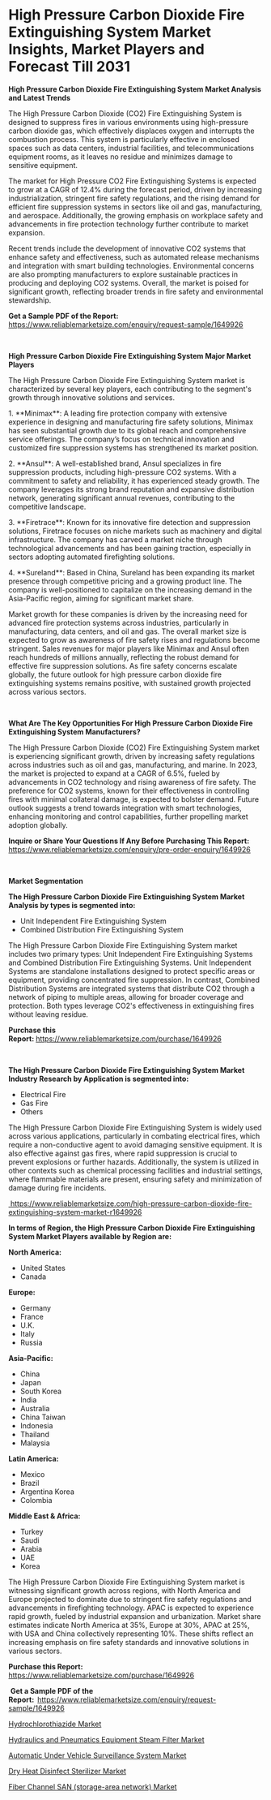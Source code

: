 <p><h1>High Pressure Carbon Dioxide Fire Extinguishing System Market Insights, Market Players and Forecast Till 2031</h1></p><p><strong>High Pressure Carbon Dioxide Fire Extinguishing System Market Analysis and Latest Trends</strong></p>
<p><p>The High Pressure Carbon Dioxide (CO2) Fire Extinguishing System is designed to suppress fires in various environments using high-pressure carbon dioxide gas, which effectively displaces oxygen and interrupts the combustion process. This system is particularly effective in enclosed spaces such as data centers, industrial facilities, and telecommunications equipment rooms, as it leaves no residue and minimizes damage to sensitive equipment.</p><p>The market for High Pressure CO2 Fire Extinguishing Systems is expected to grow at a CAGR of 12.4% during the forecast period, driven by increasing industrialization, stringent fire safety regulations, and the rising demand for efficient fire suppression systems in sectors like oil and gas, manufacturing, and aerospace. Additionally, the growing emphasis on workplace safety and advancements in fire protection technology further contribute to market expansion.</p><p>Recent trends include the development of innovative CO2 systems that enhance safety and effectiveness, such as automated release mechanisms and integration with smart building technologies. Environmental concerns are also prompting manufacturers to explore sustainable practices in producing and deploying CO2 systems. Overall, the market is poised for significant growth, reflecting broader trends in fire safety and environmental stewardship.</p></p>
<p><strong>Get a Sample PDF of the Report:&nbsp;</strong> <a href="https://www.reliablemarketsize.com/enquiry/request-sample/1649926?utm_campaign=1103&utm_medium=2&utm_source=Github&utm_content=ia&utm_term=08122024&utm_id=high-pressure-carbon-dioxide-fire-extinguishing-system">https://www.reliablemarketsize.com/enquiry/request-sample/1649926</a></p>
<p>&nbsp;</p>
<p><strong>High Pressure Carbon Dioxide Fire Extinguishing System Major Market Players</strong></p>
<p><p>The High Pressure Carbon Dioxide Fire Extinguishing System market is characterized by several key players, each contributing to the segment's growth through innovative solutions and services. </p><p>1. **Minimax**: A leading fire protection company with extensive experience in designing and manufacturing fire safety solutions, Minimax has seen substantial growth due to its global reach and comprehensive service offerings. The company’s focus on technical innovation and customized fire suppression systems has strengthened its market position.</p><p>2. **Ansul**: A well-established brand, Ansul specializes in fire suppression products, including high-pressure CO2 systems. With a commitment to safety and reliability, it has experienced steady growth. The company leverages its strong brand reputation and expansive distribution network, generating significant annual revenues, contributing to the competitive landscape.</p><p>3. **Firetrace**: Known for its innovative fire detection and suppression solutions, Firetrace focuses on niche markets such as machinery and digital infrastructure. The company has carved a market niche through technological advancements and has been gaining traction, especially in sectors adopting automated firefighting solutions.</p><p>4. **Sureland**: Based in China, Sureland has been expanding its market presence through competitive pricing and a growing product line. The company is well-positioned to capitalize on the increasing demand in the Asia-Pacific region, aiming for significant market share.</p><p>Market growth for these companies is driven by the increasing need for advanced fire protection systems across industries, particularly in manufacturing, data centers, and oil and gas. The overall market size is expected to grow as awareness of fire safety rises and regulations become stringent. Sales revenues for major players like Minimax and Ansul often reach hundreds of millions annually, reflecting the robust demand for effective fire suppression solutions. As fire safety concerns escalate globally, the future outlook for high pressure carbon dioxide fire extinguishing systems remains positive, with sustained growth projected across various sectors.</p></p>
<p>&nbsp;</p>
<p><strong>What Are The Key Opportunities For High Pressure Carbon Dioxide Fire Extinguishing System Manufacturers?</strong></p>
<p><p>The High Pressure Carbon Dioxide (CO2) Fire Extinguishing System market is experiencing significant growth, driven by increasing safety regulations across industries such as oil and gas, manufacturing, and marine. In 2023, the market is projected to expand at a CAGR of 6.5%, fueled by advancements in CO2 technology and rising awareness of fire safety. The preference for CO2 systems, known for their effectiveness in controlling fires with minimal collateral damage, is expected to bolster demand. Future outlook suggests a trend towards integration with smart technologies, enhancing monitoring and control capabilities, further propelling market adoption globally.</p></p>
<p><strong>Inquire or Share Your Questions If Any Before Purchasing This Report:</strong> <a href="https://www.reliablemarketsize.com/enquiry/pre-order-enquiry/1649926?utm_campaign=1103&utm_medium=2&utm_source=Github&utm_content=ia&utm_term=08122024&utm_id=high-pressure-carbon-dioxide-fire-extinguishing-system">https://www.reliablemarketsize.com/enquiry/pre-order-enquiry/1649926</a></p>
<p>&nbsp;</p>
<p><strong>Market Segmentation</strong></p>
<p><strong>The High Pressure Carbon Dioxide Fire Extinguishing System Market Analysis by types is segmented into:</strong></p>
<p><ul><li>Unit Independent Fire Extinguishing System</li><li>Combined Distribution Fire Extinguishing System</li></ul></p>
<p><p>The High Pressure Carbon Dioxide Fire Extinguishing System market includes two primary types: Unit Independent Fire Extinguishing Systems and Combined Distribution Fire Extinguishing Systems. Unit Independent Systems are standalone installations designed to protect specific areas or equipment, providing concentrated fire suppression. In contrast, Combined Distribution Systems are integrated systems that distribute CO2 through a network of piping to multiple areas, allowing for broader coverage and protection. Both types leverage CO2's effectiveness in extinguishing fires without leaving residue.</p></p>
<p><strong>Purchase this Report:&nbsp;</strong><a href="https://www.reliablemarketsize.com/purchase/1649926?utm_campaign=1103&utm_medium=2&utm_source=Github&utm_content=ia&utm_term=08122024&utm_id=high-pressure-carbon-dioxide-fire-extinguishing-system">https://www.reliablemarketsize.com/purchase/1649926</a></p>
<p>&nbsp;</p>
<p><strong>The High Pressure Carbon Dioxide Fire Extinguishing System Market Industry Research by Application is segmented into:</strong></p>
<p><ul><li>Electrical Fire</li><li>Gas Fire</li><li>Others</li></ul></p>
<p><p>The High Pressure Carbon Dioxide Fire Extinguishing System is widely used across various applications, particularly in combating electrical fires, which require a non-conductive agent to avoid damaging sensitive equipment. It is also effective against gas fires, where rapid suppression is crucial to prevent explosions or further hazards. Additionally, the system is utilized in other contexts such as chemical processing facilities and industrial settings, where flammable materials are present, ensuring safety and minimization of damage during fire incidents.</p></p>
<p><a href="https://www.reliablemarketsize.com/high-pressure-carbon-dioxide-fire-extinguishing-system-market-r1649926?utm_campaign=1103&utm_medium=2&utm_source=Github&utm_content=ia&utm_term=08122024&utm_id=high-pressure-carbon-dioxide-fire-extinguishing-system">&nbsp;https://www.reliablemarketsize.com/high-pressure-carbon-dioxide-fire-extinguishing-system-market-r1649926</a></p>
<p><strong>In terms of Region, the High Pressure Carbon Dioxide Fire Extinguishing System Market Players available by Region are:</strong></p>
<p>
    <p> <strong> North America: </strong>
        <ul>
            <li>United States</li>
            <li>Canada</li>
        </ul>
        </p> 
    <p> <strong> Europe: </strong>
        <ul>
            <li>Germany</li>
            <li>France</li>
            <li>U.K.</li>
            <li>Italy</li>
            <li>Russia</li>
        </ul>
        </p> 
    <p> <strong> Asia-Pacific: </strong>
        <ul>
            <li>China</li>
            <li>Japan</li>
            <li>South Korea</li>
            <li>India</li>
            <li>Australia</li>
            <li>China Taiwan</li>
            <li>Indonesia</li>
            <li>Thailand</li>
            <li>Malaysia</li>
        </ul>
        </p> 
    <p> <strong> Latin America: </strong>
        <ul>
            <li>Mexico</li>
            <li>Brazil</li>
            <li>Argentina Korea</li>
            <li>Colombia</li>
        </ul>
        </p> 
    <p> <strong> Middle East & Africa: </strong>
        <ul>
            <li>Turkey</li>
            <li>Saudi</li>
            <li>Arabia</li>
            <li>UAE</li>
            <li>Korea</li>
        </ul>
    </p>
    </p>
<p><p>The High Pressure Carbon Dioxide Fire Extinguishing System market is witnessing significant growth across regions, with North America and Europe projected to dominate due to stringent fire safety regulations and advancements in firefighting technology. APAC is expected to experience rapid growth, fueled by industrial expansion and urbanization. Market share estimates indicate North America at 35%, Europe at 30%, APAC at 25%, with USA and China collectively representing 10%. These shifts reflect an increasing emphasis on fire safety standards and innovative solutions in various sectors.</p></p>
<p><strong>Purchase this Report: </strong><a href="https://www.reliablemarketsize.com/purchase/1649926?utm_campaign=1103&utm_medium=2&utm_source=Github&utm_content=ia&utm_term=08122024&utm_id=high-pressure-carbon-dioxide-fire-extinguishing-system">https://www.reliablemarketsize.com/purchase/1649926</a></p>
<p>&nbsp;<strong>Get a Sample PDF of the Report:&nbsp;&nbsp;</strong><a href="https://www.reliablemarketsize.com/enquiry/request-sample/1649926?utm_campaign=1103&utm_medium=2&utm_source=Github&utm_content=ia&utm_term=08122024&utm_id=high-pressure-carbon-dioxide-fire-extinguishing-system">https://www.reliablemarketsize.com/enquiry/request-sample/1649926</a></p>
<p><strong></strong></p>
<p><p><a href="https://issuu.com/reportprime-2/docs/hydrochlorothiazide-market-size-2030.pptx?utm_campaign=1103&utm_medium=2&utm_source=Github&utm_content=ia&utm_term=08122024&utm_id=high-pressure-carbon-dioxide-fire-extinguishing-system">Hydrochlorothiazide Market</a></p><p><a href="https://www.linkedin.com/pulse/the-sympatico-insight-9odme?utm_campaign=1103&utm_medium=2&utm_source=Github&utm_content=ia&utm_term=08122024&utm_id=high-pressure-carbon-dioxide-fire-extinguishing-system">Hydraulics and Pneumatics Equipment Steam Filter Market</a></p><p><a href="https://www.linkedin.com/pulse/projected-market-expansion-automatic-under-vehicle-surveillance-aokce?utm_campaign=1103&utm_medium=2&utm_source=Github&utm_content=ia&utm_term=08122024&utm_id=high-pressure-carbon-dioxide-fire-extinguishing-system">Automatic Under Vehicle Surveillance System Market</a></p><p><a href="https://issuu.com/reportprime-2/docs/dry-heat-disinfect-sterilizer-market-size-2030.ppt?utm_campaign=1103&utm_medium=2&utm_source=Github&utm_content=ia&utm_term=08122024&utm_id=high-pressure-carbon-dioxide-fire-extinguishing-system">Dry Heat Disinfect Sterilizer Market</a></p><p><a href="https://www.linkedin.com/pulse/compreh-proposis-fbaif?utm_campaign=1103&utm_medium=2&utm_source=Github&utm_content=ia&utm_term=08122024&utm_id=high-pressure-carbon-dioxide-fire-extinguishing-system">Fiber Channel SAN (storage-area network) Market</a></p></p>